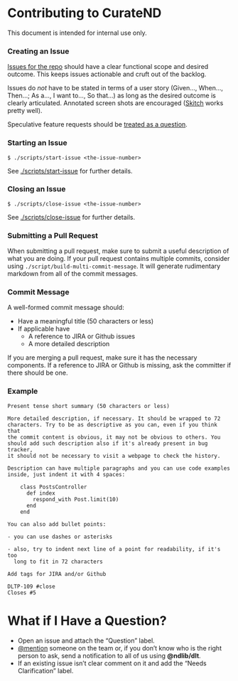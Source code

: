 # Contributing to CurateND

This document is intended for internal use only.

### Creating an Issue
[Issues for the repo](https://github.com/ndlib/sipity/issues) should have a clear functional scope and desired outcome.
This keeps issues actionable and cruft out of the backlog.

Issues do _not_ have to be stated in terms of a user story (Given…, When…, Then…; As a…, I want to…, So that…) as long as the desired outcome is clearly articulated.
Annotated screen shots are encouraged ([Skitch](https://evernote.com/skitch/) works pretty well).

Speculative feature requests should be [treated as a question](#what-if-i-have-a-question).

### Starting an Issue
```console
$ ./scripts/start-issue <the-issue-number>
```

See [./scripts/start-issue](https://github.com/ndlib/sipity/blob/master/scripts/start-issue) for further details.

### Closing an Issue
```console
$ ./scripts/close-issue <the-issue-number>
```

See [./scripts/close-issue](https://github.com/ndlib/sipity/blob/master/scripts/close-issue) for further details.

### Submitting a Pull Request
When submitting a pull request, make sure to submit a useful description of what you are doing.
If your pull request contains multiple commits, consider using `./script/build-multi-commit-message`.
It will generate rudimentary markdown from all of the commit messages.

### Commit Message

A well-formed commit message should:

* Have a meaningful title (50 characters or less)
* If applicable have
  * A reference to JIRA or Github issues
  * A more detailed description

If you are merging a pull request, make sure it has the necessary components.
If a reference to JIRA or Github is missing, ask the committer if there should be one.

### Example

```console
Present tense short summary (50 characters or less)

More detailed description, if necessary. It should be wrapped to 72
characters. Try to be as descriptive as you can, even if you think that
the commit content is obvious, it may not be obvious to others. You
should add such description also if it's already present in bug tracker,
it should not be necessary to visit a webpage to check the history.

Description can have multiple paragraphs and you can use code examples
inside, just indent it with 4 spaces:

    class PostsController
      def index
        respond_with Post.limit(10)
      end
    end

You can also add bullet points:

- you can use dashes or asterisks

- also, try to indent next line of a point for readability, if it's too
  long to fit in 72 characters

Add tags for JIRA and/or Github

DLTP-109 #close
Closes #5
```

# What if I Have a Question?
* Open an issue and attach the “Question” label.
* [@mention](https://github.com/blog/821) someone on the team or, if you don’t know who is the right person to ask, send a notification to all of us using **@ndlib/dlt**.
* If an existing issue isn’t clear comment on it and add the “Needs Clarification” label.
